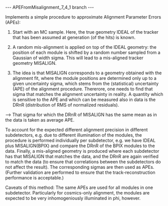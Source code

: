 --- APEFromMisalignment_7_4_1 branch ---

Implements a simple procedure to approximate Alignment Parameter Errors (APEs):

1) Start with an MC sample. Here, the true geometry IDEAL of the tracker that has been assumed at generation (of the hits) is known.

2) A random mis-alignment is applied on top of the IDEAL geometry: the position of each module is shifted by a random number sampled from a Gaussian of width sigma. This will lead to a mis-aligned tracker geometry MISALIGN.

3) The idea is that MISALIGN corresponds to a geometry obtained with the alignment fit, where the module positions are determined only up to a given uncertainty sigma, which stems from the (statistical) uncertainty (APE) of the alignment procedure. Thererore, one needs to find that sigma that matches the alignment uncertainty in reality. A quantity which is sensitive to the APE and which can be measured also in data is the DRnR (distribution of RMS of normalized residuals).

--> That sigma for which the DRnR of MISALIGN has the same mean as in the data is taken as average APE.

To account for the expected different alignment precision in different subdetectors, e.g. due to different illumination of the modules, the procedure is performed individually per subdetector, e.g. we have IDEAL plus MISALIGN(BPIX) and compare the DRnR of the BPIX modules to the data. Finally, a mis-aligned geometry is produced where each subdetector has that MISALIGN that matches the data, and the DRnR are again verified to match the data (to ensure that correlations between the subdetectors do not affect the result). The corresponding sigmas are then used as APEs. (Further validation are performed to ensure that the track-reconstruction performance is acceptable.)

Caveats of this method: The same APEs are used for all modules in one subdetector. Particularly for cosmics-only alignment, the modules are expected to be very inhomogeniously illuminated in phi, however.
